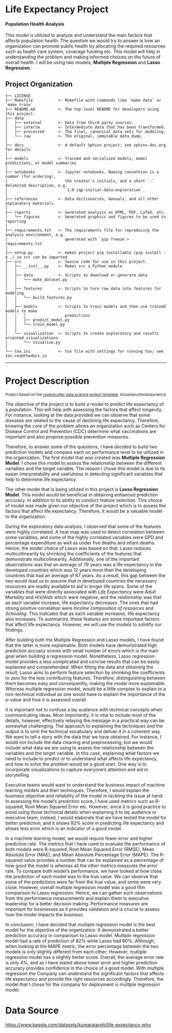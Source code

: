 Life Expectancy Project
==============================
#### Population Health Analysis
This model is utilized to analyze and understand the main factors that affects population health. The question we would try to answer is how an organization can promote public health by allocating the required resources such as health care system, coverage funding etc. This model will help in understanding the problem and making informed choices on the future of overall health. I will be using two models, **Multiple Regression** and **Lasso Regression**.


Project Organization
------------

    ├── LICENSE
    ├── Makefile           <- Makefile with commands like `make data` or `make train`
    ├── README.md          <- The top-level README for developers using this project.
    ├── data
    │   ├── external       <- Data from third party sources.
    │   ├── interim        <- Intermediate data that has been transformed.
    │   ├── processed      <- The final, canonical data sets for modeling.
    │   └── raw            <- The original, immutable data dump.
    │
    ├── docs               <- A default Sphinx project; see sphinx-doc.org for details
    │
    ├── models             <- Trained and serialized models, model predictions, or model summaries
    │
    ├── notebooks          <- Jupyter notebooks. Naming convention is a number (for ordering),
    │                         the creator's initials, and a short `-` delimited description, e.g.
    │                         `1.0-jqp-initial-data-exploration`.
    │
    ├── references         <- Data dictionaries, manuals, and all other explanatory materials.
    │
    ├── reports            <- Generated analysis as HTML, PDF, LaTeX, etc.
    │   └── figures        <- Generated graphics and figures to be used in reporting
    │
    ├── requirements.txt   <- The requirements file for reproducing the analysis environment, e.g.
    │                         generated with `pip freeze > requirements.txt`
    │
    ├── setup.py           <- makes project pip installable (pip install -e .) so src can be imported
    ├── src                <- Source code for use in this project.
    │   ├── __init__.py    <- Makes src a Python module
    │   │
    │   ├── data           <- Scripts to download or generate data
    │   │   └── make_dataset.py
    │   │
    │   ├── features       <- Scripts to turn raw data into features for modeling
    │   │   └── build_features.py
    │   │
    │   ├── models         <- Scripts to train models and then use trained models to make
    │   │   │                 predictions
    │   │   ├── predict_model.py
    │   │   └── train_model.py
    │   │
    │   └── visualization  <- Scripts to create exploratory and results oriented visualizations
    │       └── visualize.py
    │
    └── tox.ini            <- tox file with settings for running tox; see tox.readthedocs.io

--------
# Project Description


<p><small>Project based on the <a target="_blank" href="https://drivendata.github.io/cookiecutter-data-science/">cookiecutter data science project template</a>. #cookiecutterdatascience</small></p>

The objective of the project is to build a model to predict life expectancy of a population.  This will help with assessing the factors that affect longevity.  For instance, looking at the data provided we can observe that some diseases are related to the cause of declining life expectancy. Therefore, knowing the core of the problem allows an organization such as Centers for Disease Control and Prevention (CDC) determine what vaccinations are important and also propose possible prevention measures. 

Therefore, to answer some of the questions, I have decided to build two prediction models and compare each on performance level to be utilized in the organization. The first model that was created was **Multiple Regression Model**. I chose this model to assess the relationship between the different variables and the target variable. The reason I chose this model is due to its easier interpretability and usefulness in detecting significant variables that help to determine life expectancy. 

The other model that is being utilized in this project is **Lasso Regression Model**. This model would be beneficial in obtaining enhanced prediction accuracy. In addition to its ability to conduct feature selection. This choice of model was made given our objective of the project which is to assess the factors that affect life expectancy. Therefore, it would be a valuable model to the organization.

During the exploratory data analysis, I observed that some of the features were highly correlated. A heat map was used to detect correlation between some variables, and some of the highly correlated variables were GPD and percentage expenditure as well as under five deaths and infant deaths. Hence, the model choice of Lasso was based on that. Lasso reduces multicollinearity by shrinking the coefficients of the features that demonstrate multicollinearity. Additionally, one of the important observations was that an average of 79 years was a life expectancy in the developed countries which was 12 years more than the developing countries that had an average of 67 years. As a result, this gap between the two would lead us to assume that in developed countries the necessary resources are readily available to aid in longer life spans. Some of the variables that were directly associated with *Life Expectancy* were *Adult Mortality* and *HIV/Aids* which were negative, and the relationship was that as each variable increase, life expectancy decreases. The ones that had strong positive correlation were *Income composition of resources* and *Schooling*. This indicates that as each variable increases, life expectancy also increases. To summarize, these features are some important factors that affect life expectancy. However, we will use the models to solidify our findings.

After building both the Multiple Regression and Lasso models, I have found that the latter is more explainable. Both models have demonstrated high prediction accuacy scores with small number of errors which is the main goal when building a regression model. Nonetheless, Lasso regression model provides a less complicated and concise results that can be easily explained and comprehended. When fitting the data and obtaining the result, Lasso aims to perform feature selection by shrinking the coefficients to zero for the less contributing features. Therefore, distinguishing between them becomes easy and consequently, making the model more explainable. Whereas multiple regression model, would be a little complex to explain to a non-technical individual as one would have to explain the importance of the p-value and how it is assessed overall.

It is important not to confuse a lay audience with technical concepts when communicating ideas. Most importantly, it is vital to include most of the details, however, effectively relaying the message in a practical way can be somewhat challenging. The approach to explaining the techniques and the output is to omit the technical vocabulary and deliver it in a coherent way. We want to tell a story with the data that we have obtained. For instance, I would not include the data cleaning and preprocessing, but we would include what data we are using to assess the relationship between the variables and the target variable. In this case, explaining what factors we need to include to predict or to understand what affects life expectancy, and how to solve the problem would be a good start. One way is to incorporate visualizations to capture everyone’s attention and aid in storytelling. 

Executive teams would want to understand the business impact of machine learning models and their techniques. Therefore, I would explain the business objective and reliability of the model in tackling the issue at hand. In assessing the model’s prediction score, I have used metrics such as R-squared, Root Mean Squared Error etc. However, since it is good practice to avoid using those technical details when explaining it to lay audience or executive team; instead, I would elaborate that we have tested the model for better prediction, and it shows 82% score in predicting life expectancy and shows less error which is an indicator of a good model. 

In a machine learning model, we would require fewer error and higher prediction rate. The metrics that I have used to evaluate the performance of both models were R-squared, Root Mean Squared Error (RMSE), Mean Absolute Error (MAE), and Mean Absolute Percentage Error (MAPE). The R-squared value provides a number that can be explained as a percentage of how good the model is whereas all the other metrics measures the error rate. To compare both model’s performance, we have looked at how close the prediction of each model was to the true value. We can observe that some of the predictions were far from the true value, and some were very close. However, overall multiple regression model was a good fitin comparison to Lasso regression.  Hence, we can gather such observations from the performance measurements and explain them to executive leadership for a better decision making. Performance measures are important for businesses as it provides validation and is crucial to assess how the model impacts the business.

In conclusion, I have decided that multiple regression model is the best model for the objective of the organization. It demonstrated a better prediction accuracy in comparison to Lasso model. Multiple regression model had a rate of prediction of 82% while Lasso had 80%. Although, when looking at the MAPE metric, the error percentage between the two models is only slightly different from each other; However, multiple regression model has a slightly better score. Overall, the average error rate is only 4%, and as I have stated above lower error and higher prediction accuracy provides confidence in the choice of a good model. With multiple regression the Company can understand the significant factors that affects life expectancy and provide the right resources accordingly. Therefore, the model that I chose for the company for deployment is multiple regression model.



# Data Source
https://www.kaggle.com/datasets/kumarajarshi/life-expectancy-who